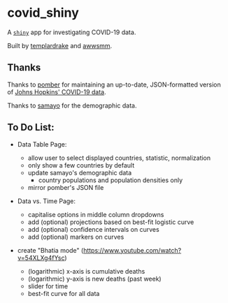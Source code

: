 # covid_shiny

A [`shiny`](https://github.com/rstudio/shiny) app for investigating COVID-19 data.

Built by [templardrake](https://github.com/templardrake) and [awwsmm](https://github.com/awwsmm).

## Thanks

Thanks to [pomber](https://github.com/pomber/covid19) for maintaining an up-to-date, JSON-formatted version of [Johns Hopkins' COVID-19 data](https://github.com/CSSEGISandData/COVID-19).

Thanks to [samayo](https://github.com/samayo) for the demographic data.

## To Do List:

- Data Table Page:
    - allow user to select displayed countries, statistic, normalization
    - only show a few countries by default
    - update samayo's demographic data
        - country populations and population densities only
    - mirror pomber's JSON file

- Data vs. Time Page:
    - capitalise options in middle column dropdowns
    - add (optional) projections based on best-fit logistic curve
    - add (optional) confidence intervals on curves
    - add (optional) markers on curves

- create "Bhatia mode" (https://www.youtube.com/watch?v=54XLXg4fYsc)
    - (logarithmic) x-axis is cumulative deaths
    - (logarithmic) y-axis is new deaths (past week)
    - slider for time
    - best-fit curve for all data
